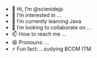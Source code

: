- 👋 Hi, I’m @scienidejp
- 👀 I’m interested in ...
- 🌱 I’m currently learning Java
- 💞️ I’m looking to collaborate on ...
- 📫 How to reach me ...
- 😄 Pronouns: ...
- ⚡ Fun fact: ...sudying BCOM ITM

<!---
scienidejp/scienidejp is a ✨ special ✨ repository because its `README.md` (this file) appears on your GitHub profile.
You can click the Preview link to take a look at your changes.
--->
